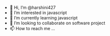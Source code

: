- 👋 Hi, I’m @harshini427
- 👀 I’m interested in javascript
- 🌱 I’m currently learning javascript
- 💞️ I’m looking to collaborate on software project
- 📫 How to reach me ...

<!---
harshini427/harshini427 is a ✨ special ✨ repository because its `README.md` (this file) appears on your GitHub profile.
You can click the Preview link to take a look at your changes.
--->
